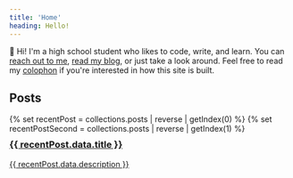 ```yaml
---
title: 'Home'
heading: Hello!
---
```


👋 Hi! I'm a high school student who likes to code, write, and learn. You can [reach out to me](/contact), [read my blog](/posts/), or just take a look around. Feel free to read my [colophon](/colophon/) if you're interested in how this site is built.

## Posts

<div class="flex flex-col justify-between gap-5 my-10 mt-0 sm:flex-row">
{% set recentPost = collections.posts | reverse | getIndex(0) %}
{% set recentPostSecond = collections.posts | reverse | getIndex(1) %}
<a class="container flex-1 no-underline hover:border-green-600 text-bold" style="height: 50%;" href="{{ recentPost.url }}">
    <h3 style="margin-top: 0.6em;">{{ recentPost.data.title }}</h3>
    <p>{{ recentPost.data.description }}</p>
</a>
